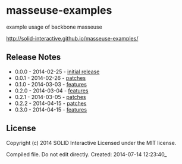 # masseuse-examples

example usage of backbone masseuse

http://solid-interactive.github.io/masseuse-examples/

## Release Notes
* 0.0.0 - 2014-02-25 - [initial release](https://github.com/Solid-Interactive/masseuse-examples/tree/master/release_notes/0.0.0_2014-02-25.md)
* 0.0.1 - 2014-02-26 - [patches](https://github.com/Solid-Interactive/masseuse-examples/tree/master/release_notes/0.0.1_2014-02-26.md)
* 0.1.0 - 2014-03-03 - [features](https://github.com/Solid-Interactive/masseuse-examples/tree/master/release_notes/0.1.0_2014-03-03.md)
* 0.2.0 - 2014-03-04 - [features](https://github.com/Solid-Interactive/masseuse-examples/tree/master/release_notes/0.2.0_2014-03-04.md)
* 0.2.1 - 2014-03-05 - [patches](https://github.com/Solid-Interactive/masseuse-examples/tree/master/release_notes/0.2.1_2014-03-05.md)
* 0.2.2 - 2014-04-15 - [patches](https://github.com/Solid-Interactive/masseuse-examples/tree/master/release_notes/0.2.2_2014-04-15.md)
* 0.3.0 - 2014-04-15 - [features](https://github.com/Solid-Interactive/masseuse-examples/tree/master/release_notes/0.3.0_2014-04-15.md)


## License
Copyright (c) 2014 SOLID Interactive
Licensed under the MIT license.

Compiled file. Do not edit directly.  Created: 2014-07-14 12:23:40_
